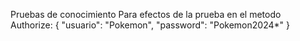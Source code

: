 Pruebas de conocimiento 
Para efectos de la prueba en el metodo Authorize: 
{ 
"usuario": "Pokemon", 
"password": "Pokemon2024*" 
}
